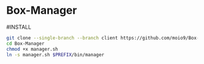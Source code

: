 # Box-Manager
#INSTALL
```sh
git clone --single-branch --branch client https://github.com/moio9/Box-Manager.git
cd Box-Manager
chmod +x manager.sh
ln -s manager.sh $PREFIX/bin/manager
